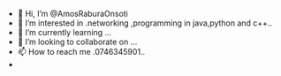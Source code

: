 - 👋 Hi, I’m @AmosRaburaOnsoti
- 👀 I’m interested in .networking ,programming in java,python and c++..
- 🌱 I’m currently learning ...
- 💞️ I’m looking to collaborate on ...
- 📫 How to reach me .0746345901..
- 

<!---
AmosRaburaOnsoti/AmosRaburaOnsoti is a ✨ special ✨ repository because its `README.md` (this file) appears on your GitHub profile.
You can click the Preview link to take a look at your changes.
--->
